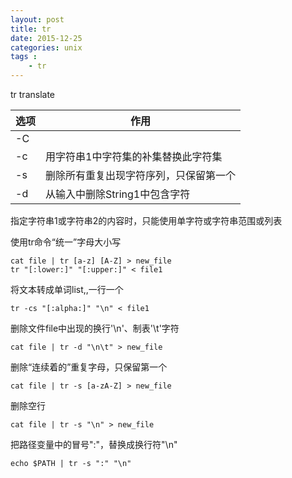 ```yaml
---
layout: post
title: tr
date: 2015-12-25
categories: unix
tags :
    - tr
---
```



tr translate

|选项|作用|
|-|-|
|-C||
|-c|用字符串1中字符集的补集替换此字符集|
|-s|删除所有重复出现字符序列，只保留第一个|
|-d|从输入中删除String1中包含字符|

指定字符串1或字符串2的内容时，只能使用单字符或字符串范围或列表

使用tr命令“统一”字母大小写

    cat file | tr [a-z] [A-Z] > new_file
    tr "[:lower:]" "[:upper:]" < file1

将文本转成单词list,,一行一个

    tr -cs "[:alpha:]" "\n" < file1

删除文件file中出现的换行'\n'、制表'\t'字符

    cat file | tr -d "\n\t" > new_file

删除“连续着的”重复字母，只保留第一个

    cat file | tr -s [a-zA-Z] > new_file
删除空行   

    cat file | tr -s "\n" > new_file

把路径变量中的冒号":"，替换成换行符"\n"

    echo $PATH | tr -s ":" "\n"
